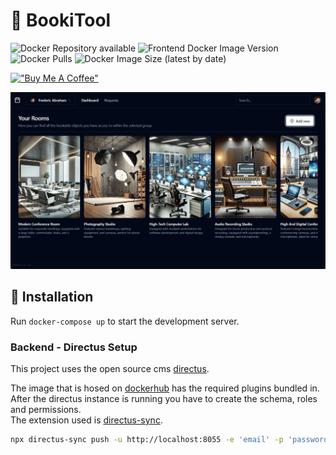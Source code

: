 # 📅 BookiTool

![Docker Repository available](https://img.shields.io/badge/docker--hub-available-brightgreen)
![Frontend Docker Image Version](https://img.shields.io/docker/v/blaxzter/bookitool-frontend?sort=date)
![Docker Pulls](https://img.shields.io/docker/pulls/blaxzter/bookitool-frontend)
![Docker Image Size (latest by date)](https://img.shields.io/docker/image-size/blaxzter/bookitool-frontend?sort=date)
  
[!["Buy Me A Coffee"](https://www.buymeacoffee.com/assets/img/custom_images/orange_img.png)](buymeacoffee.com/fabraham)


![Booki Tool Dashboard Image](https://github.com/Blaxzter/room-booking-tool/blob/main/github-pages/bookitool-dashboard.png?raw=true)

## 🚀 Installation

Run `docker-compose up` to start the development server.

### Backend - Directus Setup
This project uses the open source cms [directus](https://directus.io/).

The image that is hosed on [dockerhub](https://hub.docker.com/repository/docker/blaxzter/bookitool-directus/general) has the required plugins bundled in. 
After the directus instance is running you have to create the schema, roles and permissions.  
The extension used is [directus-sync](https://github.com/tractr/directus-sync?tab=readme-ov-file#installation). 

```sh
npx directus-sync push -u http://localhost:8055 -e 'email' -p 'password'
```

